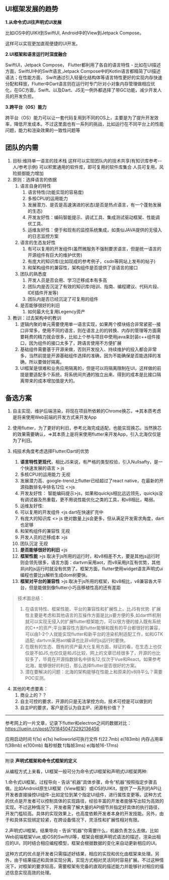 
## UI框架发展的趋势

**1.从命令式UI往声明式UI发展**

比如iOS中的UIKit到SwiftUI, Android中的View到Jetpack Compose。

这样可以实现更加直观便捷的UI开发。

**2.UI框架和语言运行时深度融合**

SwiftUI，Jetpack Compose， Flutter都利用了各自的语言特性 - 比如在UI描述方面，SwiftUI中的Swift语言,Jetpack Compose中的Kotlin语言都精简了UI描述语法；在性能方面， Swift通过引入轻量化结构体等语言特性更好的实现内存快速分配和释放，Flutter中Dart语言则在运行时专门针对小对象内存管理做相应优化，在GC方面，Swift、以及Dart、JS无一例外都选择了带GC功能，减少开发人员的开发负担。

**3.跨平台（OS）能力**

跨平台（OS）能力可以让一套代码复用到不同的OS上，主要是为了提升开发效率，降低开发成本。不过这里面也有一系列的挑战，比如运行在不同平台上的性能问题，能力和渲染效果的一致性问题等

## 团队的内需

1. 目标:维持单一语言的技术栈
   这样可以实现团队内的技术共享(有知识库参考--人/参考示例)
   可以积累通用的软件库，即可复用的软件库集合
   人员可复用，风险抵御能力增加
2. 原则：选择语言的依据
   1. 语言自身的特性
      1. 语言特性(功能实现的容易度)
      2. 多核CPU的运用能力
      3. 发展潜力、是否是高速演进的状态(是否是热点语言，有一个蓬勃发展的生态)
      4. 开发友好性：编码智能提示、调试工具、集成测试驱动框架、性能调优工具、
      5. 运维友好性：便于和现有的监控系统集成，如类似JAVA提供的无侵入的日志监控方案
   2. 语言的生态友好性
      1. 有可以复用的开发组件(虽然微服务不强制要求语言，但是统一语言的开源组件有巨大的维护优势)
      2. 有庞大的知识库(比如现成的参考例子，csdn等网站上发布的帖子)
      3. 和架构组件的兼容性，架构组件是否提供了该语言的接口
   3. 团队的熟悉度
      1. 开发人员是否会用、学习迁移成本有多高
      2. 团队内是否沉淀了有效的知识库(培训、指南、编程建议、代码片段、IDE插件开发等)
      3. 团队内是否已经沉淀了可复用的组件
   4. 是否能够很好的利旧
      1. 如何最大化复用Legency资产
3. 教训：过去架构中的教训
   1. 逻辑内聚的单元需要使用单一语言实现，如果两个模块结合非常紧密--接口非常多，使用不同的语言，则在语言上的的转换、内存的管理等方面需要耗费的精力就会很多，比如上个参与项目中使用java来封装c++组件接口，因为组件的接口太多了，跨语言使用不方便扩展
   2. 基础组件需要基于开源来做，否则开发投入、持续维护的投入都会非常多，当然前提是开源基础组件选择的准确，因为不能确保是否能选择的准确，所以要做好隔离。
   3. UI框架是很难和业务应用隔离的，但是可以将隔离限制在UI，这样做的前提是要适配多个系统，将系统间共通的独立出来、得到的成本是比接口隔离带来的成本增加值是大的。

## 备选方案

1. 自主实现、维护后端渲染，将现在项目所依赖的Chrome换芯，=>其本质考虑是将来使用Web前端的开发方式来开发App
2. 使用flutter，为了更好的利旧，参考北海完成适配，也能实现换芯。当然换芯的效果需要确认，=>其本质上是将来使用flutter来开发App，引入北海仅仅是为了利旧。 

3. 纯技术角度考虑选择Flutter/Dart的优势
   1. **语言特性更现代**，相比JS来说，有严格的类型校验，引入Nullsafty，是一个快速发展的语言  > js
   2. 多核CPU的运用能力  无视
   3. 发展潜力高、google-trend上flutter已经超过了react native，在最新的开源指数排名中排名12位 <>js
   4. 开发友好性： 智能编码提示>js，如果和quickjs相比远远领先，quickjs没有调试器及热重载，更不用说性能优化之类的工具，和v8相比，略弱。
   5. 运维友好性: 
   6. 可以复用的开发组件  <js  dart在快速扩充中
   7. 有庞大的知识库     <> js 绝对数量上js会更多，但从满足开发需求角度，dart也足够  
   8. 和架构组件的兼容性    无视
   9. 开发人员的迁移成本  >js
   10. 团队沉淀  无视
   11. **是否能够很好的利旧** <js
   12. **框架性能**  >js  取决于js所用的运行时，和v8相差不大，要是其他js运行时则会领先很多，语言方面：dartvm采用aot，而v8采用jit互有优势，其他非jit的js运行时就没有优势了。框架方面，flutter使用widget语言声明式ui编程也要比js解析生成dom树要快。
   13. **框架对平台的兼容性** >js 取决于js所用的框架，和v8相比，v8兼容各大平台，但是能做到像flutter小巧且移植性高的还有差距


> 技术面总结：
> 1. 在语言特性、框架性能、平台的兼容性和扩展性上，比JS有优势.  扩展性主要是考虑和其他语言的互操作方面是比js要方便的多,如dartffi机制就可以实现无侵入的扩展flutter框架能力，可以很方便的接入既有系统的C++的资产;平台兼容性方面flutter能够和既有的平台都很好的兼容，可以由1-2个人就能实现flutter和新平台的渲染机制适配工作，如和GTK适配; dartvm采用aot编译也比非v8的js运行时要快。
> 2. 在既有的生态、既有的资产最大化复用方面，辩证的看，在生态上也仅仅是不如JS,也仅仅是和JS比较，网上的文章已经很多了，开源的也比较多了，毕竟在开源指数排名中排名12,仅次于Vue和React。如果参考北海，能够很好的利旧，那么选择flutter是否很好的方案。
> 3. 潜在要解决的问题：北海的架构能够在性能上和原来的v8持平么？需要POC实测。


4. 其他的考虑要素：
   1. 商业上的？？
   2. 自主可控的要求，开源的只是无法掌控方向，技术可控是可以做到的
   3. 自主IP的要求，客户是否认为自主IP、闭源有价值？？



---
参考网上的一片文章，记录下flutter和electron之间的数据对比：
https://juejin.cn/post/7018450473292136456

应用启动时间  f(1s) e(1s)
helloworld可执行文件 f(22.7mb) e(183mb)
内存占用率    f(38mb) e(100mb)
每秒帧数      f(每帧3ms) e(每帧16-17ms)

---
附录
**声明式框架和命令式框架的定义**

从编程方式上来看，UI框架一般可分为命令式UI框架和声明式UI框架两种:

1.命令式UI框架。过程导向 - 告诉“机器”具体步骤，命令“机器”按照指定步骤去做。比如Android原生UI框架（View框架）或iOS的UIKit，提供了一系列的API让开发者直接操控UI组件-比如定位到某个指定UI组件，进行属性变更等。这种方式的优点是开发者可以控制具体的实现路径，经验丰富的开发者能够写出较为高效的实现。不过这种情况下，开发者需了解大量的API细节并指定好具体的执行路径，开发门槛较高。具体的实现效果上，也高度依赖开发者本身的开发技能。另外，由于和具体实现绑定较紧，在跨设备情况下，灵活性和扩展性相对有限。

2.声明式UI框架。结果导向 - 告诉“机器”你需要什么，机器负责怎么去做。比如Web前端框架Vue,或iOS的SwiftUI等，框架会根据声明式语法的描述，渲染出相应的UI，同时结合相应编程模型，框架会根据数据的变化来自动更新相应的UI。

这种方式的优点是开发者只需描述好结果，相应的实现和优化由框架来处理。另外，由于结果描述和具体实现分离，实现方式相对灵活同时容易扩展。不过这种情况下，对框架的要求较高，需要框架有完备的直观的描述能力并能够针对相应的描述信息实现高效的处理。




